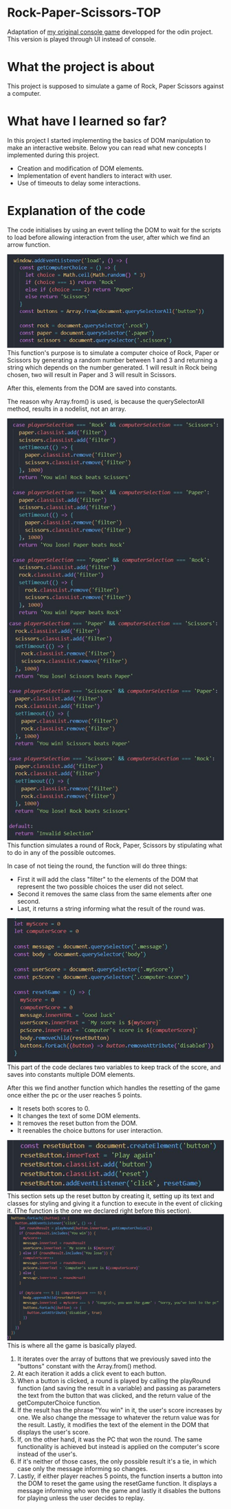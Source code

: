 # Rock-Paper-Scissors-TOP

Adaptation of <a href="https://github.com/hroglardev/Rock-Paper-Scissors-TOP-Console" target="_blank">my original console game</a> developped for the odin project. This version is played through UI instead of console.

# What the project is about

This project is supposed to simulate a game of Rock, Paper Scissors against a computer.

# What have I learned so far?

In this project I started implementing the basics of DOM manipulation to make an interactive website.
Below you can read what new concepts I implemented during this project.

<ul>
  <li>Creation and modification of DOM elements.</li>
  <li>Implementation of event handlers to interact with user. </li>
  <li>Use of timeouts to delay some interactions.</li>
</ul>

# Explanation of the code

The code initialises by using an event telling the DOM to wait for the scripts to load before allowing interaction from the user, after which we find an arrow function.

<img src="./docs-images/Computer-choice-function.JPG" alt="A function to select a random choice made by a pc">
This function's purpose is to simulate a computer choice of Rock, Paper or Scissors by generating a random number between 1 and 3 and returning a string which depends on the number generated.
1 will result in Rock being chosen, two will result in Paper and 3 will result in Scissors.

After this, elements from the DOM are saved into constants.

The reason why Array.from() is used, is because the querySelectorAll method, results in a nodelist, not an array.

<img src="./docs-images/Play-round-1.JPG" alt="A function to simulate a round of Rock-Paper-Scissors">
This function simulates a round of Rock, Paper, Scissors by stipulating what to do in any of the possible outcomes.

In case of not tieing the round, the function will do three things:

<ul>
  <li>First it will add the class "filter" to the elements of the DOM that represent the two possible choices the user did not select.</li>
  <li>Second it removes the same class from the same elements after one second.</li>
  <li>Last, it returns a string informing what the result of the round was.</li>
</ul>

<img src="./docs-images/Reset-game.JPG" alt="A function to restart the game once it ends">
This part of the code declares two variables to keep track of the score, and saves into constants multiple DOM elements.

After this we find another function which handles the resetting of the game once either the pc or the user reaches 5 points.

<ul>
  <li>It resets both scores to 0.</li>
  <li>It changes the text of some DOM elements.</li>
  <li>It removes the reset button from the DOM.</li>
  <li>It reenables the choice buttons for user interaction.</li>
</ul>

<img src="./docs-images/Reset-button.JPG" alt="A piece of code where a button is created to be added to the DOM later">
This section sets up the reset button by creating it, setting up its text and classes for styling and giving it a function to execute in the event of clicking it. (The function is the one we declared right before this section).

<img src="./docs-images/Button-functionality.JPG" alt="A function that shows how the buttons interact with the game">
This is where all the game is basically played.

<ol>
  <li>It iterates over the array of buttons that we previously saved into the "buttons" constant with the Array.from() method.</li>
  <li>At each iteration it adds a click event to each button.</li>
  <li>When a button is clicked, a round is played by calling the playRound function (and saving the result in a variable) and passing as parameters the text from the button that was clicked, and the return value of the getComputerChoice function.</li>
  <li>If the result has the phrase "You win" in it, the user's score increases by one. We also change the message to whatever the return value was for the result. Lastly, it modifies the text of the element in the DOM that displays the user's score.</li>
  <li>If, on the other hand, it was the PC that won the round. The same functionality is achieved but instead is applied on the computer's score instead of the user's.</li>
  <li>If it's neither of those cases, the only possible result it's a tie, in which case only the message informing so changes.</li>
  <li>Lastly, if either player reaches 5 points, the function inserts a button into the DOM to reset the game using the resetGame function. It displays a message informing who won the game and lastly it disables the buttons for playing unless the user decides to replay.</li>
</ol>
